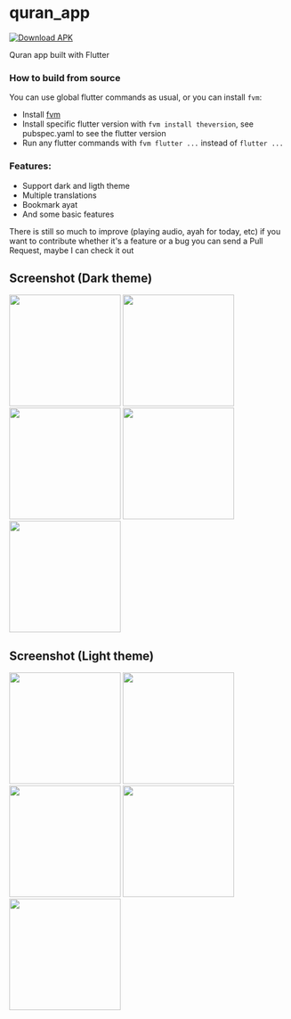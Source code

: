 # quran_app

[![Download APK](https://img.shields.io/badge/Download%20APK-App%20Center-GREEN.svg)](https://install.appcenter.ms/users/yunus.efendin97/apps/quran_app/distribution_groups/public)

Quran app built with Flutter

### How to build from source
You can use global flutter commands as usual, or you can install `fvm`:
- Install [fvm](https://fvm.app/docs/getting_started/installation)
- Install specific flutter version with `fvm install theversion`, see pubspec.yaml to see the flutter version
- Run any flutter commands with `fvm flutter ...` instead of `flutter ...`

### Features:
- Support dark and ligth theme
- Multiple translations
- Bookmark ayat
- And some basic features

There is still so much to improve (playing audio, ayah for today, etc) if you want to contribute whether it's a feature or a bug you can send a Pull Request, maybe I can check it out

## Screenshot (Dark theme)
<p float="left">
  <img src="screenshots/Screenshot_2020-05-27-20-23-36-351_com.yunus.quran_app.png" width="200" />
  <img src="screenshots/Screenshot_2020-05-27-20-23-43-527_com.yunus.quran_app.png" width="200" /> 
  <img src="screenshots/Screenshot_2020-05-27-20-23-54-591_com.yunus.quran_app.png" width="200" />
  <img src="screenshots/Screenshot_2020-05-27-20-24-01-308_com.yunus.quran_app.png" width="200" />
  <img src="screenshots/Screenshot_2020-05-27-20-24-09-414_com.yunus.quran_app.png" width="200" />
</p>

## Screenshot (Light theme)
<p float="left">
  <img src="screenshots/Screenshot_2020-05-27-20-24-23-497_com.yunus.quran_app.png" width="200" />
  <img src="screenshots/Screenshot_2020-05-27-20-24-28-043_com.yunus.quran_app.png" width="200" /> 
  <img src="screenshots/Screenshot_2020-05-27-20-24-33-849_com.yunus.quran_app.png" width="200" />
  <img src="screenshots/Screenshot_2020-05-27-20-24-38-538_com.yunus.quran_app.png" width="200" />
  <img src="screenshots/Screenshot_2020-05-27-20-24-44-403_com.yunus.quran_app.png" width="200" />
</p>
